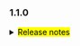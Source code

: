 <!--
 Licensed to the Apache Software Foundation (ASF) under one or more
 contributor license agreements.  See the NOTICE file distributed with
 this work for additional information regarding copyright ownership.
 The ASF licenses this file to You under the Apache License, Version 2.0
 (the "License"); you may not use this file except in compliance with
 the License.  You may obtain a copy of the License at

     http://www.apache.org/licenses/LICENSE-2.0

 Unless required by applicable law or agreed to in writing, software
 distributed under the License is distributed on an "AS IS" BASIS,
 WITHOUT WARRANTIES OR CONDITIONS OF ANY KIND, either express or implied.
 See the License for the specific language governing permissions and
 limitations under the License.
 -->

### 1.1.0

<details>	
  <summary><mark>Release notes</mark></summary>

### Seata-go 1.1.0

Seata-go 1.1.0 Released.

Seata-go is an easy-to-use, high-performance, open source distributed transaction solution.

The version is updated as follows:

### feature：

- [[#491](https://github.com/apache/seata-go/pull/491)] support query global lock key
- [[#482](https://github.com/apache/seata-go/pull/482)] support multi delete SQL executor in AT
- [[#481](https://github.com/apache/seata-go/pull/481)] support multi update SQL executor in AT
- [[#478](https://github.com/apache/seata-go/pull/478)] support select for update SQL executor in AT
- [[#477](https://github.com/apache/seata-go/pull/477)] support the json serialization method of undo log
- [[#456](https://github.com/apache/seata-go/pull/456)] support insert on update SQL executor in AT
- [[#444](https://github.com/apache/seata-go/pull/444)] support BZip2Compressor
- [[#436](https://github.com/apache/seata-go/pull/436)] use rm config file
- [[#433](https://github.com/apache/seata-go/pull/433)] support xa connect manager
- [[#430](https://github.com/apache/seata-go/pull/430)] use getty config file

### bugfix：

- [[#509](https://github.com/apache/seata-go/pull/509)] fix undo log SQLType when execute insert on update SQL in AT
- [[#495](https://github.com/apache/seata-go/pull/495)] fix undo log SQLType bug
- [[#487](https://github.com/apache/seata-go/pull/487)] fix at bug when execute
- [[#472](https://github.com/apache/seata-go/pull/472)] fix missing value of context When using global transactions
- [[#461](https://github.com/apache/seata-go/pull/461)] fix the problem of error_code_test
- [[#459](https://github.com/apache/seata-go/pull/459)] fix the rollback error log
- [[#452](https://github.com/apache/seata-go/pull/452)] fix the error of id self-increment when executing insert sql in AT

### optimize:

- [[#507](https://github.com/apache/seata-go/pull/507)] refactor logic of multiple update sql in AT
- [[#505](https://github.com/apache/seata-go/pull/505)] optimize multi SQL executor in AT
- [[#453](https://github.com/apache/seata-go/pull/453)] optimize the messageType and transactionErrorCode enum
- [[#447](https://github.com/apache/seata-go/pull/447)] optimize the datasource init process
- [[#466](https://github.com/apache/seata-go/pull/466)] optimize variable naming

### test:

- [[#445](https://github.com/apache/seata-go/pull/445)] add unit test for TransactionErrorCode and MessageType

### doc:

- [[#492](https://github.com/apache/seata-go/pull/492)] update feature list of readme
- [[#489](https://github.com/apache/seata-go/pull/489)] add change-log of version 1.1.0

### contributors:

Thanks to these contributors for their code commits. Please report an unintended omission.

- [luky116](https://github.com/luky116)
- [georgehao](https://github.com/georgehao)
- [lxfeng1997](https://github.com/lxfeng1997)
- [106umao](https://github.com/106umao)
- [wang1309](https://github.com/wang1309)
- [iSuperCoder](https://github.com/iSuperCoder)
- [Charlie17Li](https://github.com/Charlie17Li)
- [Code-Fight](https://github.com/Code-Fight)
- [Kirhaku](https://github.com/Kirhaku)
- [Vaderkai](https://github.com/VaderKai)
- [springrain](https://github.com/springrain)
- [Shaozhou Hu](https://github.com/raspberry-hu)
- [finkyky](https://github.com/Finkyky)

Also, we receive many valuable issues, questions and advices from our community. Thanks all.

</detail>